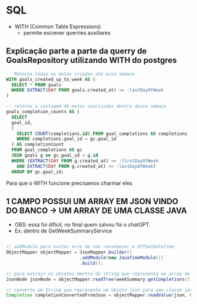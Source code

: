 # SQL

- WITH (Common Table Expressions)
    - permite escrever querries auxiliares

## Explicação parte a parte da querry de GoalsRepository utilizando WITH do postgres

````sql
-- Retorna todas as metas criadas até essa semana
WITH goals_created_up_to_week AS (
  SELECT * FROM goals
  WHERE EXTRACT(DAY FROM goals.created_at) <= :lastDayOfWeek
)
````  

````sql
-- retorna a contagem de metas concluidas dentro dessa semana
goals_completion_counts AS (
  SELECT
  goal_id,
  (
    SELECT COUNT(completions.id) FROM goal_completions AS completions
    WHERE completions.goal_id = gc.goal_id
  ) AS completionCount
  FROM goal_completions AS gc
  JOIN goals g on gc.goal_id = g.id
  WHERE (EXTRACT(DAY FROM g.created_at) >= :firstDayOfWeek
    AND EXTRACT(DAY FROM g.created_at) <= :lastDayOfWeek)
  GROUP BY gc.goal_id;
````

Para que o WITH funcione precisamos charmar eles

## 1 CAMPO POSSUI UM ARRAY EM JSON VINDO DO BANCO -> UM ARRAY DE UMA CLASSE JAVA

- OBS: essa foi dificil, no final quem salvou foi o chatGPT.
- Ex: dentro de GetWeekSummaryService  

````java

// addModule para evitar erro de nao reconhecer o OffSetDateTime 
ObjectMapper objectMapper = JsonMapper.builder()
                            .addModule(new JavaTimeModule())
                            .build();

// para extrair os objetos dentro da string que representa um array de objetos json
JsonNode jsonNode = objectMapper.readTree(weekSummary.getCompletions());

// converte um String que representa um objeto json para uma classe java
Completion completionConvertedFromJson = objectMapper.readValue(json, Completion.class);
````